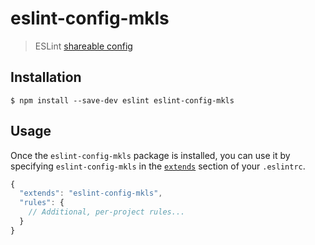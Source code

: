 # eslint-config-mkls

> ESLint [shareable config](http://eslint.org/docs/developer-guide/shareable-configs.html)

## Installation

```
$ npm install --save-dev eslint eslint-config-mkls
```

## Usage

Once the `eslint-config-mkls` package is installed, you can use it by specifying `eslint-config-mkls` in the [`extends`](http://eslint.org/docs/user-guide/configuring#extending-configuration-files) section of your `.eslintrc`.

```js
{
  "extends": "eslint-config-mkls",
  "rules": {
    // Additional, per-project rules...
  }
}
```
